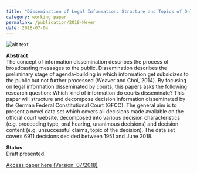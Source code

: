```yaml
---
title: "Dissemination of Legal Information: Structure and Topics of Online Available Court Decisions"
category: working paper
permalink: /publication/2018-Meyer
date: 2018-07-04
---
```


![alt text](https://phimeyer.github.io/images/agendatopics.png "CAP Topics")

<p><b>Abstract</b><br>
The concept of information dissemination describes the process of broadcasting messages to the public. Dissemination describes the preliminary stage of agenda-building in which information get subsidizes to the public but not further processed (Weaver and Choi, 2014). By focusing on legal information disseminated by courts, this papers asks the following research question: Which kind of information do courts disseminate? This paper will structure and decompose decision information disseminated by the German Federal Constitutional Court (GFCC). The general aim is to present a novel data set which covers all decisions made available on the official court website, decomposed into various decision characteristics (e.g. proceeding type, oral hearing, unanimous decisions) and decision content (e.g. unsuccessful claims, topic of the decision). The data set covers 6911 decisions decided between 1951 and June 2018.</p>

<p><b>Status</b><br>
Draft presented.</p>

[Access paper here (Version: 07/2018)](http://phimeyer.github.io/files/Meyer_Dissemination_of_Legal_Information.pdf)
